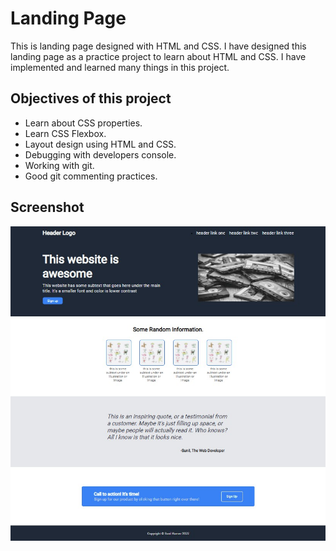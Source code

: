 # Landing Page
This is landing page designed with HTML and CSS. I have designed this landing page as a practice project to learn about HTML and CSS. I have implemented and learned many things in this project. 

## Objectives of this project
* Learn about CSS properties.
* Learn CSS Flexbox.
* Layout design using HTML and CSS.
* Debugging with developers console.
* Working with git.
* Good git commenting practices.

## Screenshot

![Landing_Page](./screenshots/landing_page.jpg)